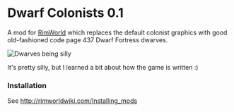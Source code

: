 # Dwarf Colonists 0.1

A mod for [RimWorld](http://rimworldgame.com/) which replaces the default colonist graphics with good old-fashioned code page 437 Dwarf Fortress dwarves.

![Dwarves being silly](https://mispy.me/image/dwarfcolonists.jpg)

It's pretty silly, but I learned a bit about how the game is written :)

### Installation

See http://rimworldwiki.com/Installing_mods
